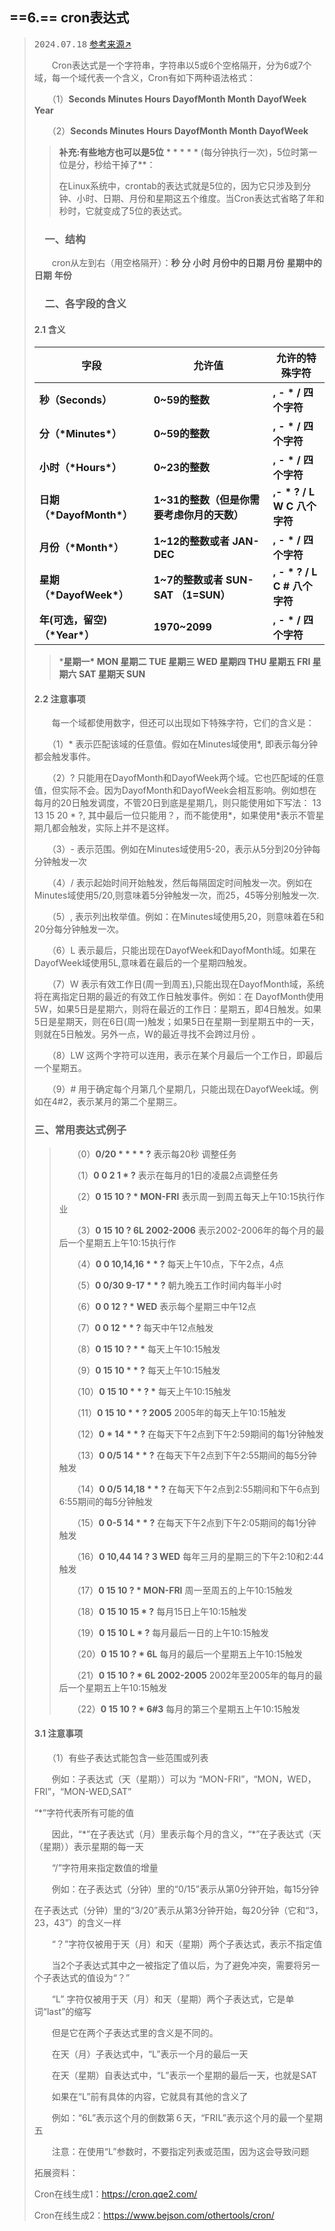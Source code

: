 ## ==6.== cron表达式

> <kbd>2024.07.18</kbd>   [参考来源↗](https://developer.aliyun.com/article/1349827)
>
> 　　Cron表达式是一个字符串，字符串以5或6个空格隔开，分为6或7个域，每一个域代表一个含义，Cron有如下两种语法格式：
>
> 　　（1）**Seconds Minutes Hours DayofMonth Month DayofWeek Year**
>
> 　　（2）**Seconds Minutes Hours DayofMonth Month DayofWeek**
>
> > **补充:有些地方也可以是5位**  \* \* \* \* \* (每分钟执行一次)，5位时第一位是分，秒给干掉了**：
> >
> > 在Linux系统中，‌crontab的表达式就是5位的，‌因为它只涉及到分钟、‌小时、‌日期、‌月份和星期这五个维度。‌当Cron表达式省略了年和秒时，‌它就变成了5位的表达式。‌
>
>
>
> ### 　一、结构
>
> 　　cron从左到右（用空格隔开）：**秒  分  小时  月份中的日期  月份**  **星期中的日期**  **年份**
>
> ### 　二、各字段的含义
>
> #### **2.1 含义**
>
> | **字段**                       | **允许值**                                 | **允许的特殊字符**              |
> | ------------------------------ | ------------------------------------------ | ------------------------------- |
> | **秒（Seconds）**              | **0~59的整数**                             | **, - \* /   四个字符**         |
> | **分（\*Minutes\*）**          | **0~59的整数**                             | **, - \* /   四个字符**         |
> | **小时（\*Hours\*）**          | **0~23的整数**                             | **, - \* /   四个字符**         |
> | **日期（\*DayofMonth\*）**     | **1~31的整数（但是你需要考虑你月的天数）** | **,- \* ? / L W C   八个字符**  |
> | **月份（\*Month\*）**          | **1~12的整数或者 JAN-DEC**                 | **, - \* /   四个字符**         |
> | **星期（\*DayofWeek\*）**      | **1~7的整数或者 SUN-SAT （1=SUN）**        | **, - \* ? / L C #   八个字符** |
> | **年(可选，留空)（\*Year\*）** | **1970~2099**                              | **, - \* /   四个字符**         |
>
> > ***星期一\* MON 星期二 TUE 星期三 WED 星期四 THU 星期五 FRI 星期六 SAT 星期天 SUN**
>
> #### **2.2 注意事项**
>
> 　　每一个域都使用数字，但还可以出现如下特殊字符，它们的含义是：
>
> 　　（1）* 表示匹配该域的任意值。假如在Minutes域使用*, 即表示每分钟都会触发事件。
>
> 　　（2）? 只能用在DayofMonth和DayofWeek两个域。它也匹配域的任意值，但实际不会。因为DayofMonth和DayofWeek会相互影响。例如想在每月的20日触发调度，不管20日到底是星期几，则只能使用如下写法： 13 13 15 20 * ?, 其中最后一位只能用？，而不能使用*，如果使用*表示不管星期几都会触发，实际上并不是这样。
>
> 　　（3）- 表示范围。例如在Minutes域使用5-20，表示从5分到20分钟每分钟触发一次
>
> 　　（4）/ 表示起始时间开始触发，然后每隔固定时间触发一次。例如在Minutes域使用5/20,则意味着5分钟触发一次，而25，45等分别触发一次.
>
> 　　（5）, 表示列出枚举值。例如：在Minutes域使用5,20，则意味着在5和20分每分钟触发一次。
>
> 　　（6）L 表示最后，只能出现在DayofWeek和DayofMonth域。如果在DayofWeek域使用5L,意味着在最后的一个星期四触发。
>
> 　　（7）W 表示有效工作日(周一到周五),只能出现在DayofMonth域，系统将在离指定日期的最近的有效工作日触发事件。例如：在 DayofMonth使用5W，如果5日是星期六，则将在最近的工作日：星期五，即4日触发。如果5日是星期天，则在6日(周一)触发；如果5日在星期一到星期五中的一天，则就在5日触发。另外一点，W的最近寻找不会跨过月份 。
>
> 　　（8）LW 这两个字符可以连用，表示在某个月最后一个工作日，即最后一个星期五。
>
> 　　（9）# 用于确定每个月第几个星期几，只能出现在DayofWeek域。例如在4#2，表示某月的第二个星期三。
>
> ### 三、常用表达式例子
>
> > 　　（0）**0/20 \* \* \* \* ?**  表示每20秒 调整任务
> >
> > 　　（1）**0 0 2 1 \* ?**  表示在每月的1日的凌晨2点调整任务
> >
> > 　　（2）**0 15 10 ? \* MON-FRI**   表示周一到周五每天上午10:15执行作业
> >
> > 　　（3）**0 15 10 ? 6L 2002-2006**  表示2002-2006年的每个月的最后一个星期五上午10:15执行作
> >
> > 　　（4）**0 0 10,14,16 \* \* ?**  每天上午10点，下午2点，4点
> >
> > 　　（5）**0 0/30 9-17 \* \* ?**  朝九晚五工作时间内每半小时
> >
> > 　　（6）**0 0 12 ? \* WED**   表示每个星期三中午12点
> >
> > 　　（7）**0 0 12 \* \* ?**  每天中午12点触发
> >
> > 　　（8）**0 15 10 ? \* \***   每天上午10:15触发
> >
> > 　　（9）**0 15 10 \* \* ?**   每天上午10:15触发
> >
> > 　　（10）**0 15 10 \* \* ? \***   每天上午10:15触发
> >
> > 　　（11）**0 15 10 \* \* ? 2005**   2005年的每天上午10:15触发
> >
> > 　　（12）**0 \* 14 \* \* ?**   在每天下午2点到下午2:59期间的每1分钟触发
> >
> > 　　（13）**0 0/5 14 \* \* ?**   在每天下午2点到下午2:55期间的每5分钟触发
> >
> > 　　（14）**0 0/5 14,18 \* \* ?**   在每天下午2点到2:55期间和下午6点到6:55期间的每5分钟触发
> >
> > 　　（15）**0 0-5 14 \* \* ?**   在每天下午2点到下午2:05期间的每1分钟触发
> >
> > 　　（16）**0 10,44 14 ? 3 WED**   每年三月的星期三的下午2:10和2:44触发
> >
> > 　　（17）**0 15 10 ? \* MON-FRI**   周一至周五的上午10:15触发
> >
> > 　　（18）**0 15 10 15 \* ?**   每月15日上午10:15触发
> >
> > 　　（19）**0 15 10 L \* ?**   每月最后一日的上午10:15触发
> >
> > 　　（20）**0 15 10 ? \* 6L**   每月的最后一个星期五上午10:15触发
> >
> > 　　（21）**0 15 10 ? \* 6L 2002-2005**  2002年至2005年的每月的最后一个星期五上午10:15触发
> >
> > 　　（22）**0 15 10 ? \* 6#3**  每月的第三个星期五上午10:15触发
>
> #### 3.1 注意事项
>
> 　　（1）有些子表达式能包含一些范围或列表
>
> 　　例如：子表达式（天（星期））可以为 “MON-FRI”，“MON，WED，FRI”，“MON-WED,SAT”
>
> “*”字符代表所有可能的值
>
> 　　因此，“\*”在子表达式（月）里表示每个月的含义，“*”在子表达式（天（星期））表示星期的每一天
>
> 　　“/”字符用来指定数值的增量
>
> 　　例如：在子表达式（分钟）里的“0/15”表示从第0分钟开始，每15分钟
>
> 在子表达式（分钟）里的“3/20”表示从第3分钟开始，每20分钟（它和“3，23，43”）的含义一样
>
> 　　“？”字符仅被用于天（月）和天（星期）两个子表达式，表示不指定值
>
> 　　当2个子表达式其中之一被指定了值以后，为了避免冲突，需要将另一个子表达式的值设为“？”
>
> 　　“L” 字符仅被用于天（月）和天（星期）两个子表达式，它是单词“last”的缩写
>
> 　　但是它在两个子表达式里的含义是不同的。
>
> 　　在天（月）子表达式中，“L”表示一个月的最后一天
>
> 　　在天（星期）自表达式中，“L”表示一个星期的最后一天，也就是SAT
>
> 　　如果在“L”前有具体的内容，它就具有其他的含义了
>
> 　　例如：“6L”表示这个月的倒数第６天，“FRIL”表示这个月的最一个星期五
>
> 　　注意：在使用“L”参数时，不要指定列表或范围，因为这会导致问题
>
> 拓展资料：
>
> Cron在线生成1：https://cron.qqe2.com/
>
> Cron在线生成2：https://www.bejson.com/othertools/cron/


